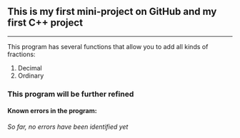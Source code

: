 ## This is my first mini-project on GitHub and my first C++ project
------
This program has several functions that allow you to add all kinds of fractions:
1. Decimal
2. Ordinary

### This program will be further refined

#### Known errors in the program:
*So far, no errors have been identified yet*

